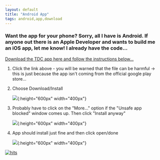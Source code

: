 ```yaml
---
layout: default
title: "Android App"
tags: android,app,download
---
```


### Want the app for your phone?  Sorry, all I have is Android.  If anyone out there is an Apple Developer and wants to build me an iOS app, let me know!  I already have the code...

[Download the TDC app here and follow the instructions below...]({{site.github.url}}/TDC.apk "download")

1. Click the link above - you will be warned that the file can be harmful ->  this is just because the app isn't coming from the official google play store...

2. Choose Download/Install

    ![]({{site.github.url}}/tdcInstall1.jpg){:height="600px" width="400px"}

3. Probably have to click on the "More..." option if the "Unsafe app blocked" window comes up.  Then click "Install anyway"

    ![]({{site.github.url}}/tdcInstall2.jpg){:height="600px" width="400px"}

4. App should install just fine and then click open/done

    ![]({{site.github.url}}/tdcInstall3.jpg){:height="600px" width="400px"}

[![hits](https://hits.seeyoufarm.com/api/count/incr/badge.svg?url={{site.github.url}}%2FMobileApp%2Findex.html&count_bg=%2379C83D&title_bg=%23555555&icon=&icon_color=%23E7E7E7&title=hits&edge_flat=false)](https://hits.seeyoufarm.com)

<!--If any of the links below don't work for you, just email me at:  craig.willett@gmail.com

* [Submit a Recipe]({{site.github.url}}/Contact/SubmitRecipe/index.html)
* [Submit a Recipe Picture]({{site.github.url}}/Contact/SubmitPicture/index.html)
* [Submit an Issue]({{site.github.url}}/Contact/SubmitIssue/index.html)
* [Give Feedback]({{site.github.url}}/Contact/GiveFeedback/index.html) -->
